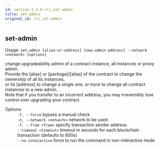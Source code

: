 ```yaml
---
id: version-2.3.0-cli_set-admin
title: set-admin
original_id: cli_set-admin
---
```


<div class="cli-command"><h2 class="cli-title">set-admin</h2><p class="cli-usage">Usage: <code>set-admin [alias-or-address] [new-admin-address] --network &lt;network&gt; [options]</code></p><p>change upgradeability admin of a contract instance, all instances or proxy admin.<br/>Provide the [alias] or [package]/[alias] of the contract to change the ownership of all its instances,<br/>or its [address] to change a single one, or none to change all contract instances to a new admin.<br/>Note that if you transfer to an incorrect address, you may irreversibly lose control over upgrading your contract.<br/></p><dl><dt><span>Options:</span></dt><dd><div><code>-f, --force</code> bypass a manual check</div><div><code>-n, --network &lt;network&gt;</code> network to be used</div><div><code>-f, --from &lt;from&gt;</code> specify transaction sender address</div><div><code>--timeout &lt;timeout&gt;</code> timeout in seconds for each blockchain transaction (defaults to 600s)</div><div><code>--no-interactive</code> force to run the command in non-interactive mode</div></dd></dl></div>
